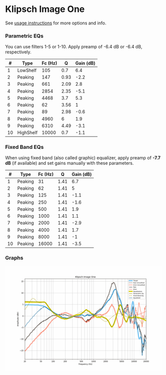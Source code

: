 # Klipsch Image One
See [usage instructions](https://github.com/jaakkopasanen/AutoEq#usage) for more options and info.

### Parametric EQs
You can use filters 1-5 or 1-10. Apply preamp of -6.4 dB or -6.4 dB, respectively.

|   # | Type      |   Fc (Hz) |    Q |   Gain (dB) |
|-----|-----------|-----------|------|-------------|
|   1 | LowShelf  |       105 | 0.7  |         6.4 |
|   2 | Peaking   |       147 | 0.93 |        -2.2 |
|   3 | Peaking   |       661 | 2.09 |         2.8 |
|   4 | Peaking   |      2854 | 2.35 |        -5.1 |
|   5 | Peaking   |      4468 | 3.7  |         5.3 |
|   6 | Peaking   |        62 | 3.56 |         1   |
|   7 | Peaking   |        89 | 2.98 |        -0.6 |
|   8 | Peaking   |      4960 | 6    |         1.9 |
|   9 | Peaking   |      6310 | 4.49 |        -3.1 |
|  10 | HighShelf |     10000 | 0.7  |        -1.1 |

### Fixed Band EQs
When using fixed band (also called graphic) equalizer, apply preamp of **-7.7 dB** (if available) and set gains manually with these parameters.

|   # | Type    |   Fc (Hz) |    Q |   Gain (dB) |
|-----|---------|-----------|------|-------------|
|   1 | Peaking |        31 | 1.41 |         6.7 |
|   2 | Peaking |        62 | 1.41 |         5   |
|   3 | Peaking |       125 | 1.41 |        -1.1 |
|   4 | Peaking |       250 | 1.41 |        -1.6 |
|   5 | Peaking |       500 | 1.41 |         1.9 |
|   6 | Peaking |      1000 | 1.41 |         1.1 |
|   7 | Peaking |      2000 | 1.41 |        -2.9 |
|   8 | Peaking |      4000 | 1.41 |         1.7 |
|   9 | Peaking |      8000 | 1.41 |        -1   |
|  10 | Peaking |     16000 | 1.41 |        -3.5 |

### Graphs
![](./Klipsch%20Image%20One.png)
